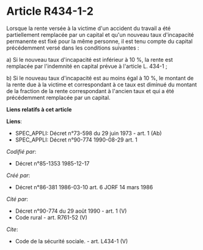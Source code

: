 # Article R434-1-2

Lorsque la rente versée à la victime d'un accident du travail a été partiellement remplacée par un capital et qu'un nouveau
taux d'incapacité permanente est fixé pour la même personne, il est tenu compte du capital précédemment versé dans les
conditions suivantes : 

a) Si le nouveau taux d'incapacité est inférieur à 10 %, la rente est remplacée par l'indemnité en capital prévue à l'article
L. 434-1 ; 

b) Si le nouveau taux d'incapacité est au moins égal à 10 %, le montant de la rente due à la victime et correspondant à ce
taux est diminué du montant de la fraction de la rente correspondant à l'ancien taux et qui a été précédemment remplacée par
un capital.

**Liens relatifs à cet article**

**Liens**:

  - SPEC_APPLI: Décret n°73-598 du 29 juin 1973 - art. 1 (Ab)
  - SPEC_APPLI: Décret n°90-774 1990-08-29 art. 1

_Codifié par_:

  - Décret n°85-1353 1985-12-17

_Créé par_:

  - Décret n°86-381 1986-03-10 art. 6 JORF 14 mars 1986

_Cité par_:

  - Décret n°90-774 du 29 août 1990 - art. 1 (V)
  - Code rural - art. R761-52 (V)

_Cite_:

  - Code de la sécurité sociale. - art. L434-1 (V)
